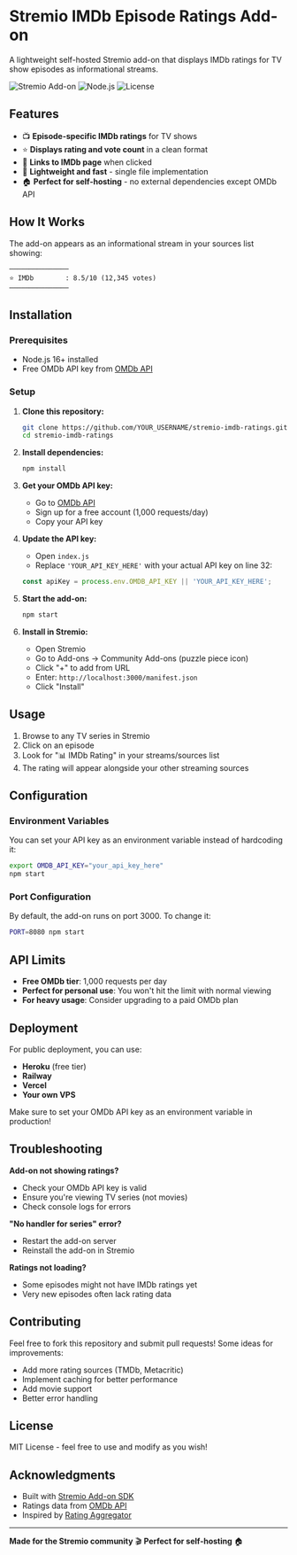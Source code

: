 # Stremio IMDb Episode Ratings Add-on

A lightweight self-hosted Stremio add-on that displays IMDb ratings for TV show episodes as informational streams.

![Stremio Add-on](https://img.shields.io/badge/Stremio-Add--on-purple) ![Node.js](https://img.shields.io/badge/Node.js-16+-green) ![License](https://img.shields.io/badge/License-MIT-blue)

## Features

- 📺 **Episode-specific IMDb ratings** for TV shows
- ⭐ **Displays rating and vote count** in a clean format
- 🔗 **Links to IMDb page** when clicked
- 🚀 **Lightweight and fast** - single file implementation
- 🏠 **Perfect for self-hosting** - no external dependencies except OMDb API

## How It Works

The add-on appears as an informational stream in your sources list showing:
```
───────────────
⭐ IMDb        : 8.5/10 (12,345 votes)
───────────────
```

## Installation

### Prerequisites
- Node.js 16+ installed
- Free OMDb API key from [OMDb API](http://www.omdbapi.com/apikey.aspx)

### Setup

1. **Clone this repository:**
   ```bash
   git clone https://github.com/YOUR_USERNAME/stremio-imdb-ratings.git
   cd stremio-imdb-ratings
   ```

2. **Install dependencies:**
   ```bash
   npm install
   ```

3. **Get your OMDb API key:**
   - Go to [OMDb API](http://www.omdbapi.com/apikey.aspx)
   - Sign up for a free account (1,000 requests/day)
   - Copy your API key

4. **Update the API key:**
   - Open `index.js`
   - Replace `'YOUR_API_KEY_HERE'` with your actual API key on line 32:
   ```javascript
   const apiKey = process.env.OMDB_API_KEY || 'YOUR_API_KEY_HERE';
   ```

5. **Start the add-on:**
   ```bash
   npm start
   ```

6. **Install in Stremio:**
   - Open Stremio
   - Go to Add-ons → Community Add-ons (puzzle piece icon)
   - Click "+" to add from URL
   - Enter: `http://localhost:3000/manifest.json`
   - Click "Install"

## Usage

1. Browse to any TV series in Stremio
2. Click on an episode
3. Look for "📊 IMDb Rating" in your streams/sources list
4. The rating will appear alongside your other streaming sources

## Configuration

### Environment Variables
You can set your API key as an environment variable instead of hardcoding it:

```bash
export OMDB_API_KEY="your_api_key_here"
npm start
```

### Port Configuration
By default, the add-on runs on port 3000. To change it:

```bash
PORT=8080 npm start
```

## API Limits

- **Free OMDb tier**: 1,000 requests per day
- **Perfect for personal use**: You won't hit the limit with normal viewing
- **For heavy usage**: Consider upgrading to a paid OMDb plan

## Deployment

For public deployment, you can use:
- **Heroku** (free tier)
- **Railway**
- **Vercel**
- **Your own VPS**

Make sure to set your OMDb API key as an environment variable in production!

## Troubleshooting

**Add-on not showing ratings?**
- Check your OMDb API key is valid
- Ensure you're viewing TV series (not movies)
- Check console logs for errors

**"No handler for series" error?**
- Restart the add-on server
- Reinstall the add-on in Stremio

**Ratings not loading?**
- Some episodes might not have IMDb ratings yet
- Very new episodes often lack rating data

## Contributing

Feel free to fork this repository and submit pull requests! Some ideas for improvements:

- Add more rating sources (TMDb, Metacritic)
- Implement caching for better performance
- Add movie support
- Better error handling

## License

MIT License - feel free to use and modify as you wish!

## Acknowledgments

- Built with [Stremio Add-on SDK](https://github.com/Stremio/stremio-addon-sdk)
- Ratings data from [OMDb API](http://www.omdbapi.com/)
- Inspired by [Rating Aggregator](https://github.com/anmol210202/rating-aggregator-)

---

**Made for the Stremio community** 🎬 **Perfect for self-hosting** 🏠